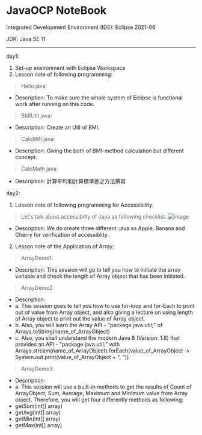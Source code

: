 # JavaOCP NoteBook
Integrated Development Environment (IDE): Eclipse 2021-06

JDK: Java SE 11

------------------------------------------------------------------------------
day1:
1. Set-up environment with Eclipse Workspace
2. Lesson note of following programming:
> Hello.java:
- Description: To make sure the whole system of Eclipse is functional work after running on this code.

> BMIUtil.java:
- Description: Create an Util of BMI.

> CalcBMI.java:
- Description: Giving the both of BMI-method calculation but different concept.

> CalcMath.java:
- Description: 計算平均和計算標準差之方法撰寫

day2: 
1. Lesson note of following programming for Accessibility:
> Let's talk about accessibilty of Java as following checklist.
![image](https://user-images.githubusercontent.com/83496093/197315755-e25fed8a-5e11-420d-9f72-a5748a1fcd3b.png)

- Description: We do create three different .java as Apple, Banana and Cherry for verification of accessiblity.

2. Lesson note of the Application of Array:
> ArrayDemo1:
- Description: This session will go to tell you how to initiate the array variable and check the length of Array object that has been initiated.

> ArrayDemo2:
- Description: 
- a. This session goes to tell you how to use for-loop and for-Each to print out of value from Array object, and also giving a lecture on using length of Array object to print out the value of Array object.
- b. Also, you will learn the Array API - "package java.util;" of Arrays.toString(name_of_ArrayObject)
- c. Also, you shall understand the modern Java 8 (Version: 1.8) that provides an API - "package java.util;" with Arrays.stream(name_of_ArrayObject).forEach(value_of_ArrayObject -> System.out.print(value_of_ArrayObject + ", "))

> ArrayDemo3:
- Description:
- a. This session will use a built-in methods to get the results of Count of ArrayObject, Sum, Average, Maximum and Minimum value from Array object. Therefore, you will get four differently methods as following:
- getSum(int[] array)
- getAvg(int[] array)
- getMin(int[] array)
- getMax(int[] array)

